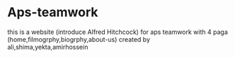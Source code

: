 # Aps-teamwork
this is a website (introduce Alfred Hitchcock) for aps teamwork
with 4 paga (home,filmogrphy,biogrphy,about-us)
created by ali,shima,yekta,amirhossein
